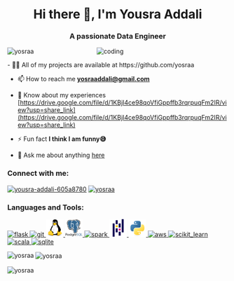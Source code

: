 <h1 align="center">Hi there 👋, I'm Yousra Addali </h1>
<h3 align="center">A passionate Data Engineer </h3>
<img align="right" alt="coding" width="300" src="https://miro.medium.com/max/828/0*7Q3yvSIv_t0ioJ-Z.gif">
<p align="left"> <img src="https://komarev.com/ghpvc/?username=yosraa&label=Profile%20views&color=0e75b6&style=flat" alt="yosraa" /> </p>
- 👨‍💻 All of my projects are available at https://github.com/yosraa

- 📫 How to reach me **yosraaddali@gmail.com**

- 📄 Know about my experiences [https://drive.google.com/file/d/1KBjI4ce98qoVfiGppffb3rqrpuqFm2IR/view?usp=share_link](https://drive.google.com/file/d/1KBjI4ce98qoVfiGppffb3rqrpuqFm2IR/view?usp=share_link)

- ⚡ Fun fact **I think I am funny😅**
- 💬 Ask me about anything [here](https://github.com/yosraa/yosraa/issues)


<h3 align="left">Connect with me:</h3>
<p align="left">
<a href="https://www.linkedin.com/in/yousra-addali-605a8780/" target="blank"><img align="center" src="https://raw.githubusercontent.com/rahuldkjain/github-profile-readme-generator/master/src/images/icons/Social/linked-in-alt.svg" alt="yousra-addali-605a8780" height="30" width="40" /></a>
<a href="https://leetcode.com/u/yosraa" target="blank"><img align="center" src="https://raw.githubusercontent.com/rahuldkjain/github-profile-readme-generator/master/src/images/icons/Social/leet-code.svg" alt="yosraa" height="30" width="40" /></a>
</p>
<h3 align="left">Languages and Tools:</h3>
<p align="left"><a href="https://flask.palletsprojects.com/" target="_blank" rel="noreferrer"> <img src="https://www.vectorlogo.zone/logos/pocoo_flask/pocoo_flask-icon.svg" alt="flask" width="40" height="40"/> </a> <a href="https://git-scm.com/" target="_blank" rel="noreferrer"> <img src="https://www.vectorlogo.zone/logos/git-scm/git-scm-icon.svg" alt="git" width="40" height="40"/> </a><a href="https://www.linux.org/" target="_blank" rel="noreferrer"> <img src="https://raw.githubusercontent.com/devicons/devicon/master/icons/linux/linux-original.svg" alt="linux" width="40" height="40"/> </a> 
  <a href="https://www.postgresql.org" target="_blank" rel="noreferrer"> <img src="https://raw.githubusercontent.com/devicons/devicon/master/icons/postgresql/postgresql-original-wordmark.svg" alt="postgresql" width="40" height="40"/> </a> <a href="https://spark.apache.org" target="_blank" rel="noreferrer"> <img src="https://upload.wikimedia.org/wikipedia/commons/f/f3/Apache_Spark_logo.svg" alt="spark" width="40" height="40"/> </a> <a href="https://pandas.pydata.org/" target="_blank" rel="noreferrer"> <img src="https://raw.githubusercontent.com/devicons/devicon/2ae2a900d2f041da66e950e4d48052658d850630/icons/pandas/pandas-original.svg" alt="pandas" width="40" height="40"/> </a> <a href="https://www.python.org" target="_blank" rel="noreferrer"> <img src="https://raw.githubusercontent.com/devicons/devicon/master/icons/python/python-original.svg" alt="python" width="40" height="40"/> </a> <a href="https://aws.amazon.com/fr/" target="_blank" rel="noreferrer"> <img src="https://upload.wikimedia.org/wikipedia/commons/9/93/Amazon_Web_Services_Logo.svg" alt="aws" width="40" height="40"/> </a> <a href="https://scikit-learn.org/" target="_blank" rel="noreferrer"> <img src="https://upload.wikimedia.org/wikipedia/commons/0/05/Scikit_learn_logo_small.svg" alt="scikit_learn" width="40" height="40"/> </a> <a href="https://www.scala-lang.org" target="_blank" rel="noreferrer"> <img src="https://upload.wikimedia.org/wikipedia/commons/3/39/Scala-full-color.svg" alt="scala" width="40" height="40"/> </a> <a href="https://www.sqlite.org/" target="_blank" rel="noreferrer"> <img src="https://www.vectorlogo.zone/logos/sqlite/sqlite-icon.svg" alt="sqlite" width="40" height="40"/> </a>  </p>

<p><img align="left" src="https://github-readme-stats.vercel.app/api/top-langs?username=yosraa&show_icons=true&locale=en&layout=compact" alt="yosraa" /></p>

<p>&nbsp;<img align="center" src="https://github-readme-stats.vercel.app/api?username=yosraa&show_icons=true&locale=en" alt="yosraa" /></p>

<p><img align="center" src="https://github-readme-streak-stats.herokuapp.com/?user=yosraa&" alt="yosraa" /></p>


